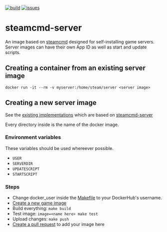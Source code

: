 [![build](https://github.com/Ethorbit/Docker-Srcds/actions/workflows/docker-image.yml/badge.svg)](https://github.com/Ethorbit/Docker-Srcds/actions/workflows/docker-image.yml)
[![issues](https://img.shields.io/github/issues/Ethorbit/Docker-Srcds)](https://github.com/Ethorbit/Docker-Srcds/issues?q=is%3Aopen+is%3Aissue)

# steamcmd-server
An image based on [steamcmd](https://github.com/CM2Walki/steamcmd) designed for self-installing game servers. Server images can have their own App ID as well as start and update scripts. 

## Creating a container from an existing server image
`docker run -it --rm -v myserver:/home/steam/server <server image>`

## Creating a new server image 
See the [existing implementations](servers) which are based on [steamcmd-server](Dockerfile)

Every directory inside is the name of the docker image. 

### Environment variables
These variables should be used whereever possible.
* `USER`
* `SERVERDIR`
* `UPDATESCRIPT`
* `STARTSCRIPT`

### Steps
* Change docker\_user inside the [Makefile](Makefile) to your DockerHub's username.
* [Create a new game image](servers)
* Build everything: `make build`
* Test image: `image=<name here> make test`
* Upload changes: `make push`
* [Create a pull request](https://github.com/Ethorbit/Docker-Srcds/pulls) to add your image here
